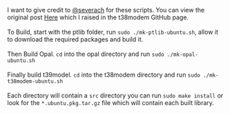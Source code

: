 I want to give credit to <a href="https://github.com/severach">@severach</a> for these scripts. 
You can view the original post <a href="https://github.com/hehol/t38modem/issues/7">Here</a> which I raised in the t38modem GitHub page.
<br/>
<br/>
To Build, start with the ptlib folder, run `sudo ./mk-ptlib-ubuntu.sh`, allow it to download the required packages and build it.
<br/>
<br/>
Then Build Opal. `cd` into the opal directory and run `sudo ./mk-opal-ubuntu.sh`
<br/>
<br/>
Finally build t39model. `cd` into the t38modem directory and run `sudo ./mk-t38modem-ubuntu.sh`
<br/>
<br/>
Each directory will contain a `src` directory you can run `sudo make install` or look for the `*.ubuntu.pkg.tar.gz` file which will contain 
each built library.
